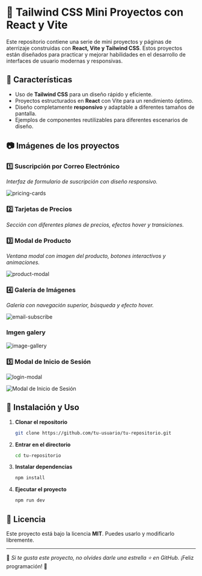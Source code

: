 # 🚀 Tailwind CSS Mini Proyectos con React y Vite

Este repositorio contiene una serie de mini proyectos y páginas de aterrizaje construidas con **React, Vite y Tailwind CSS**. Estos proyectos están diseñados para practicar y mejorar habilidades en el desarrollo de interfaces de usuario modernas y responsivas.

## 📌 Características

- Uso de **Tailwind CSS** para un diseño rápido y eficiente.
- Proyectos estructurados en **React** con Vite para un rendimiento óptimo.
- Diseño completamente **responsivo** y adaptable a diferentes tamaños de pantalla.
- Ejemplos de componentes reutilizables para diferentes escenarios de diseño.

## 📷 Imágenes de los proyectos

### 1️⃣ Suscripción por Correo Electrónico
_Interfaz de formulario de suscripción con diseño responsivo._

![pricing-cards](https://github.com/user-attachments/assets/a0cd8968-b35a-4384-a8f1-0fbbcfb5594e)

### 2️⃣ Tarjetas de Precios
_Sección con diferentes planes de precios, efectos hover y transiciones._

### 3️⃣ Modal de Producto
_Ventana modal con imagen del producto, botones interactivos y animaciones._

![product-modal](https://github.com/user-attachments/assets/fb52273a-47ff-47c0-a1d1-cc02b5eb8394)

### 4️⃣ Galería de Imágenes
_Galería con navegación superior, búsqueda y efecto hover._

![email-subscribe](https://github.com/user-attachments/assets/ab45f58a-44ce-402b-8627-8ce9b8d6e8e7)

### Imgen galery
![image-gallery](https://github.com/user-attachments/assets/3677949e-7d99-4aed-8bde-8ed52dbe95a4)

### 5️⃣ Modal de Inicio de Sesión

![login-modal](https://github.com/user-attachments/assets/bbb4877d-522a-41de-b924-d9742b38026a)

![Modal de Inicio de Sesión](ruta-de-la-imagen)

## 🚀 Instalación y Uso

1. **Clonar el repositorio**
   ```bash
   git clone https://github.com/tu-usuario/tu-repositorio.git
   ```
2. **Entrar en el directorio**
   ```bash
   cd tu-repositorio
   ```
3. **Instalar dependencias**
   ```bash
   npm install
   ```
4. **Ejecutar el proyecto**
   ```bash
   npm run dev
   ```

## 📜 Licencia

Este proyecto está bajo la licencia **MIT**. Puedes usarlo y modificarlo libremente.

---

📌 _Si te gusta este proyecto, no olvides darle una estrella ⭐ en GitHub._ ¡Feliz programación! 🎉

